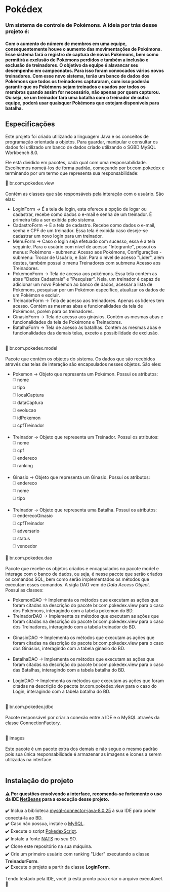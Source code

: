 <h1>Pokédex</h1>

### Um sistema de controle de Pokémons. A ideia por trás desse projeto é: 
#### Com o aumento do número de membros em uma equipe, consequentemente houve o aumento das movimentações de Pokémons. Esse sistema fará o registro de captura de novos Pokémons, bem como permitirá a exclusão de Pokémons perdidos e também a inclusão e exclusão de treinadores. O objetivo da equipe é alavancar seu desempenho em campeonatos. Para isso foram convocados vários novos treinadores. Com esse novo sistema, terão um banco de dados dos Pokémons que todos os treinadores capturaram, com isso poderão garantir que os Pokémons sejam treinados e usados por todos os membros quando assim for necessário, não apenas por quem capturou. Ou seja, se um treinador fará uma batalha com o treinador de outra equipe, poderá usar quaisquer Pokémons que estejam disponíveis para batalha.

## Especificações

Este projeto foi criado utilizando a linguagem Java e os conceitos de programação orientada a objetos. Para guardar, manipular e consultar os dados foi utilizado um banco de dados criado utilizando o SGBD MySQL Workbench 8.0.

Ele está dividido em pacotes, cada qual com uma responsabilidade. Escolhemos nomeá-los de forma padrão, começando por br.com.pokedex e terminando por um termo que representa sua responsabilidade:<br>

📁 br.com.pokedex.view <br> <br>
Contém as classes que são responsáveis pela interação com o usuário. São elas:
+ LoginForm -> É a tela de login, esta oferece a opção de logar ou cadastrar, recebe como dados o e-mail e senha de um treinador. É primeira tela a ser exibida pelo sistema.
+ CadastroForm -> É a tela de cadastro. Recebe como dados o e-mail, senha e CPF de um treinador. Essa tela é exibida caso deseje-se cadastrar um novo login para um treinador.
+ MenuForm -> Caso o login seja efetuado com sucesso, essa é a tela seguinte. Para o usuário com nível de acesso "Integrante", possui os menus: Pokémons - submenu: Acesso aos Pokémons, Configurações - submenu: Trocar de Usuário, e Sair. Para o nível de acesso "Líder", além destes, também possui o menu Treinadores com submenu Acesso aos Treinadores.  
+ PokemonForm -> Tela de acesso aos pokémons. Essa tela contém as abas "Dados Cadastrais" e "Pesquisar". Nela, um treinador é capaz de adicionar um novo Pokémon ao banco de dados, acessar a lista de Pokémons, pesquisar por um Pokémon específico, atualizar os dados de um Pokémon e excluir.
+ TreinadorForm -> Tela de acesso aos treinadores. Apenas os líderes tem acesso. Contém as mesmas abas e funcionalidades da tela de Pokémons, porém para os treinadores.
+ GinasioForm -> Tela de acesso aos ginásios. Contém as mesmas abas e funcionalidades da tela de Pokémons e Treinadores.
+ BatalhaForm -> Tela de acesso às batalhas. Contém as mesmas abas e funcionalidades das demais telas, exceto a possibilidade de exclusão.<br><br>

📁 br.com.pokedex.model <br> <br>
Pacote que contém os objetos do sistema. Os dados que são recebidos através das telas de interação são encapsulados nesses objetos. São eles: 
- Pokemon -> Objeto que representa um Pokémon. Possui os atributos:<br>
◻️ nome<br>
◻️ tipo<br>
◻️ localCaptura<br>
◻️ dataCaptura<br>
◻️ evolucao<br>
◻️ idPokemon <br>
◻️ cpfTreinador <br>
</ul></li>

<ul><li> Treinador -> Objeto que representa um Treinador. Possui os atributos:<br>
◻️ nome<br>
◻️ cpf<br>
◻️ endereco<br>
◻️ ranking<br>
</ul></li>

<ul><li> Ginasio -> Objeto que representa um Ginasio. Possui os atributos:<br>
◻️ endereco<br>
◻️ nome<br>
◻️ tipo<br>
</ul></li>

<ul><li> Treinador -> Objeto que representa uma Batalha. Possui os atributos:<br>
◻️ enderecoGinasio<br>
◻️ cpfTreinador<br>
◻️ adversario<br>
◻️ status<br>
◻️ vencedor<br>
</ul></li>

📁 br.com.pokedex.dao <br> <br>
Pacote que recebe os objetos criados e encapsulados no pacote model e interage com o banco de dados, ou seja, é nesse pacote que serão criados os comandos SQL, bem como serão implementados os métodos que executam esses comandos. A sigla DAO vem de <i>Data Access Object</i>. Possui as classes:
- PokemonDAO -> Implementa os métodos que executam as ações que foram citadas na descrição do pacote br.com.pokedex.view para o caso dos Pokémons, interagindo com a tabela pokemon do BD.
- TreinadorDAO -> Implementa os métodos que executam as ações que foram citadas na descrição do pacote br.com.pokedex.view para o caso dos Treinadores, interagindo com a tabela treinador do BD.<br> <br>
- GinasioDAO -> Implementa os métodos que executam as ações que foram citadas na descrição do pacote br.com.pokedex.view para o caso dos Ginásios, interagindo com a tabela ginasio do BD.<br> <br>
- BatalhaDAO -> Implementa os métodos que executam as ações que foram citadas na descrição do pacote br.com.pokedex.view para o caso das Batalhas, interagindo com a tabela batalha do BD.<br> <br>
- LoginDAO -> Implementa os métodos que executam as ações que foram citadas na descrição do pacote br.com.pokedex.view para o caso do Login, interagindo com a tabela batalha do BD.<br> <br>

📁 br.com.pokedex.jdbc <br> <br>
Pacote responsável por criar a conexão entre a IDE e o MySQL através da classe ConnectionFactory.<br> <br>

📁 images <br> <br>
Este pacote é um pacote extra dos demais e não segue o mesmo padrão pois sua única responsabilidade é armazenar as imagens e ícones a serem utilizadas na interface.<br> <br>

## Instalação do projeto 
#### ⚠️ Por questões envolvendo a interface, recomenda-se fortemente o uso da IDE <a target="_blank" href="https://netbeans.apache.org/download/nb124/nb124.html">NetBeans</a> para a execução desse projeto.

✔️ Inclua a biblioteca <a target="_blank" href="https://drive.google.com/file/d/1GaijUqzwA_Fv-UFC8bQqwCM9roym7yV4/view?usp=sharing">mysql-connector-java-8.0.25</a> à sua IDE para poder conectá-la ao BD. <br>
✔️ Caso não possua, instale o <a target="_blank" href="https://dev.mysql.com/downloads/connector/j/">MySQL</a>. <br>
✔️ Execute o script <a target="_blank" href="https://github.com/fernandabsm/pokedexScriptSQL">PokedexScript</a>. <br>
✔️ Instale a fonte <a target="_blank" href="https://pt.ffonts.net/NATS.font.download">NATS</a> no seu SO. <br>
✔️ Clone este repositório na sua máquina. <br>
✔️ Crie um primeiro usuário com ranking "Líder" executando a classe <b>TreinadorForm</b>.<br>
✔️ Execute o projeto a partir da classe <b>LoginForm</b>.<br>

Tendo testado pela IDE, você já está pronto para criar o arquivo executável. 🥳

